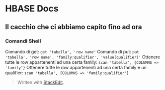 # HBASE Docs

## Il cacchio che ci abbiamo capito fino ad ora﻿

### Comandi Shell

Comando di get: 
`get 'tabella', 'row name'`
Comando di put: 
`put 'tabella', 'row name', 'family:qualifier', 'value(qualifier)'`
Ottenere tutte le row appartenenti ad una certa family: 
`scan 'tabella', {COLUMNS => 'family'}`
Ottenere tutte le row appartenenti ad una certa family e un qualifier: 
`scan 'tabella', {COLUMNS => 'family:qualifier'}`

> Written with [StackEdit](https://stackedit.io/).